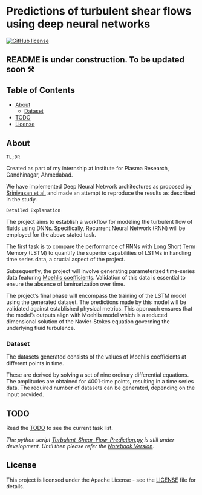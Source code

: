 # Predictions of turbulent shear flows using deep neural networks

[![GitHub license](https://img.shields.io/badge/license-Apache-blue.svg)](
https://github.com/drkostas/COSC525-Project1/blob/master/LICENSE)

## README is under construction. To be updated soon ⚒️ 

## Table of Contents

+ [About](#about)
  + [Dataset](#dataset)
+ [TODO](#todo)
+ [License](#license)

## About <a name="about"></a> 

`TL;DR`

Created as part of my internship at Institute for Plasma Research, Gandhinagar, Ahmedabad.

We have implemented Deep Neural Network architectures as proposed by [Srinivasan et al.](https://arxiv.org/abs/1905.03634) and made an attempt to reproduce the results as described in the study.

`Detailed Explanation`

The project aims to establish a workflow for modeling the turbulent flow of fluids using DNNs. Specifically, Recurrent Neural Network (RNN) will be employed for the above stated task. 

The first task is to compare the performance of RNNs with Long Short Term Memory (LSTM) to quantify the superior capabilities of LSTMs in handling time series data, a crucial aspect of the project. 

Subsequently, the project will involve generating parameterized time-series data featuring [Moehlis coefficients](https://iopscience.iop.org/article/10.1088/1367-2630/6/1/056). Validation of this data is essential to ensure the absence of laminarization over time. 

The project’s final phase will encompass the training of the LSTM model using the generated dataset. The predictions made by this model will be validated against established physical metrics. This approach ensures that the model’s outputs align with Moehlis model which is a reduced dimensional solution of the Navier-Stokes equation governing the underlying fluid turbulence.



### Dataset <a name="dataset"></a> 

The datasets generated consists of the values of Moehlis coefficients at different points in time. 

These are derived by solving a set of nine ordinary differential equations. The amplitudes are obtained for 4001-time points, resulting in a time series data. The required number of datasets can be generated, depending on the input provided.

## TODO <a name="todo"></a>

Read the [TODO](TODO.md) to see the current task list. 

_The python script [Turbulent_Shear_Flow_Prediction.py](Turbulent_Shear_Flow_Prediction.py) is still under development. Until then please refer the [Notebook Version](Notebooks/Turbulent_Shear_Flow_Prediction_Notebook.ipynb)._

## License <a name = "license"></a>

This project is licensed under the Apache License - see the [LICENSE](LICENSE) file for details.

